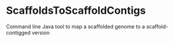 ScaffoldsToScaffoldContigs
==========================

Command line Java tool to map a scaffolded genome to a scaffold-contigged version
